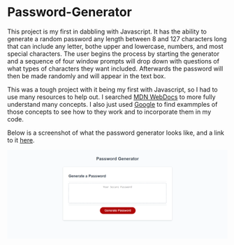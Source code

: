 # Password-Generator

This project is my first in dabbling with Javascript. It has the ability to generate a random password any length between 8 and 127 characters long that can include any letter, bothe upper and lowercase, numbers, and most special characters. The user begins the process by starting the generator and a sequence of four window prompts will drop down with questions of what types of characters they want included. Afterwards the password will then be made randomly and will appear in the text box.

This was a tough project with it being my first with Javascript, so I had to use many resources to help out. I searched [MDN WebDocs](https://developer.mozilla.org/en-US/) to more fully understand many concepts. I also just used [Google](https://www.google.com/) to find exammples of those concepts to see how to they work and to incorporate them in my code.

Below is a screenshot of what the password generator looks like, and a link to it [here]().

![Password Generator](./assets/images/Password%20Generator%20screenshot.png)

